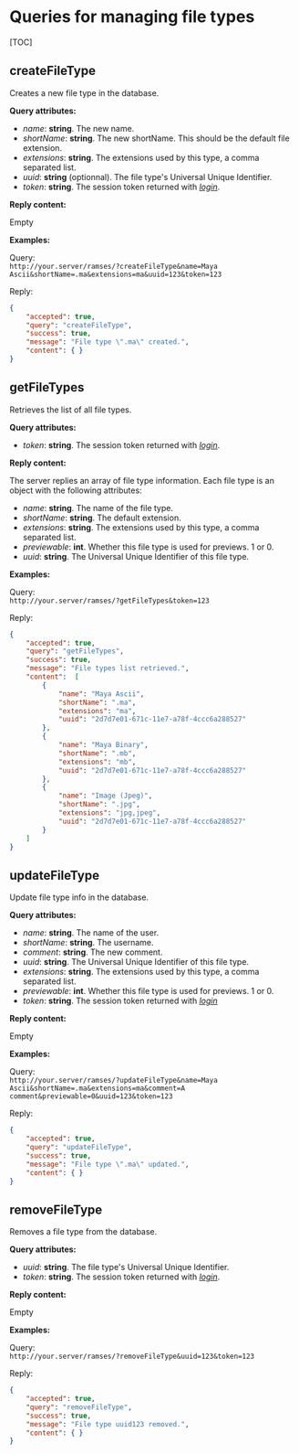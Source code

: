 # Queries for managing file types

[TOC]

## createFileType

Creates a new file type in the database.

**Query attributes:**

- *name*: **string**. The new name.
- *shortName*: **string**. The new shortName. This should be the default file extension.
- *extensions*: **string**. The extensions used by this type, a comma separated list.
- *uuid*: **string** (optionnal). The file type's Universal Unique Identifier.
- *token*: **string**. The session token returned with [*login*](general.md#login).

**Reply content:**

Empty

**Examples:**

Query:  
`http://your.server/ramses/?createFileType&name=Maya Ascii&shortName=.ma&extensions=ma&uuid=123&token=123`

Reply:

```json
{
    "accepted": true,
    "query": "createFileType",
    "success": true,
    "message": "File type \".ma\" created.",
    "content": { }
}
```

## getFileTypes

Retrieves the list of all file types.

**Query attributes:**

- *token*: **string**. The session token returned with [*login*](general.md#login).

**Reply content:**

The server replies an array of file type information. Each file type is an object with the following attributes:

- *name*: **string**. The name of the file type.
- *shortName*: **string**. The default extension.
- *extensions*: **string**. The extensions used by this type, a comma separated list.
- *previewable*: **int**. Whether this file type is used for previews. 1 or 0.
- *uuid*: **string**. The Universal Unique Identifier of this file type.

**Examples:**

Query:  
`http://your.server/ramses/?getFileTypes&token=123`

Reply:

```json
{
    "accepted": true,
    "query": "getFileTypes",
    "success": true,
    "message": "File types list retrieved.",
    "content":  [
        {
            "name": "Maya Ascii",
            "shortName": ".ma",
            "extensions": "ma",
            "uuid": "2d7d7e01-671c-11e7-a78f-4ccc6a288527"
        },
        {
            "name": "Maya Binary",
            "shortName": ".mb",
            "extensions": "mb",
            "uuid": "2d7d7e01-671c-11e7-a78f-4ccc6a288527"
        },
        {
            "name": "Image (Jpeg)",
            "shortName": ".jpg",
            "extensions": "jpg,jpeg",
            "uuid": "2d7d7e01-671c-11e7-a78f-4ccc6a288527"
        }
    ]
}
```

## updateFileType

Update file type info in the database.

**Query attributes:**

- *name*: **string**. The name of the user.
- *shortName*: **string**. The username.
- *comment*: **string**. The new comment.
- *uuid*: **string**. The Universal Unique Identifier of this file type.
- *extensions*: **string**. The extensions used by this type, a comma separated list.
- *previewable*: **int**. Whether this file type is used for previews. 1 or 0.
- *token*: **string**. The session token returned with [*login*](general.md#login)

**Reply content:**

Empty

**Examples:**

Query:  
`http://your.server/ramses/?updateFileType&name=Maya Ascii&shortName=.ma&extensions=ma&comment=A comment&previewable=0&uuid=123&token=123`

Reply:

```json
{
    "accepted": true,
    "query": "updateFileType",
    "success": true,
    "message": "File type \".ma\" updated.",
    "content": { }
}
```

## removeFileType

Removes a file type from the database.

**Query attributes:**

- *uuid*: **string**. The file type's Universal Unique Identifier.
- *token*: **string**. The session token returned with [*login*](general.md#login).

**Reply content:**

Empty

**Examples:**

Query:  
`http://your.server/ramses/?removeFileType&uuid=123&token=123`

Reply:

```json
{
    "accepted": true,
    "query": "removeFileType",
    "success": true,
    "message": "File type uuid123 removed.",
    "content": { }
}
```
